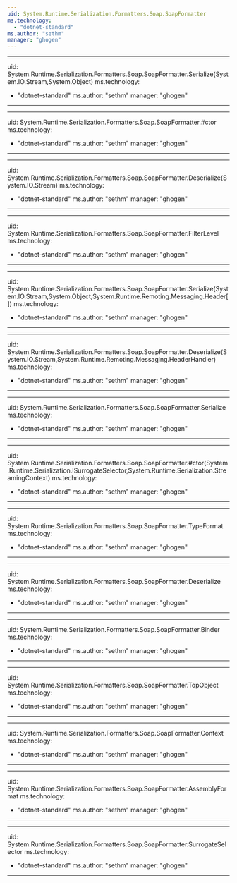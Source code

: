 ```yaml
---
uid: System.Runtime.Serialization.Formatters.Soap.SoapFormatter
ms.technology: 
  - "dotnet-standard"
ms.author: "sethm"
manager: "ghogen"
---
```


---
uid: System.Runtime.Serialization.Formatters.Soap.SoapFormatter.Serialize(System.IO.Stream,System.Object)
ms.technology: 
  - "dotnet-standard"
ms.author: "sethm"
manager: "ghogen"
---

---
uid: System.Runtime.Serialization.Formatters.Soap.SoapFormatter.#ctor
ms.technology: 
  - "dotnet-standard"
ms.author: "sethm"
manager: "ghogen"
---

---
uid: System.Runtime.Serialization.Formatters.Soap.SoapFormatter.Deserialize(System.IO.Stream)
ms.technology: 
  - "dotnet-standard"
ms.author: "sethm"
manager: "ghogen"
---

---
uid: System.Runtime.Serialization.Formatters.Soap.SoapFormatter.FilterLevel
ms.technology: 
  - "dotnet-standard"
ms.author: "sethm"
manager: "ghogen"
---

---
uid: System.Runtime.Serialization.Formatters.Soap.SoapFormatter.Serialize(System.IO.Stream,System.Object,System.Runtime.Remoting.Messaging.Header[])
ms.technology: 
  - "dotnet-standard"
ms.author: "sethm"
manager: "ghogen"
---

---
uid: System.Runtime.Serialization.Formatters.Soap.SoapFormatter.Deserialize(System.IO.Stream,System.Runtime.Remoting.Messaging.HeaderHandler)
ms.technology: 
  - "dotnet-standard"
ms.author: "sethm"
manager: "ghogen"
---

---
uid: System.Runtime.Serialization.Formatters.Soap.SoapFormatter.Serialize
ms.technology: 
  - "dotnet-standard"
ms.author: "sethm"
manager: "ghogen"
---

---
uid: System.Runtime.Serialization.Formatters.Soap.SoapFormatter.#ctor(System.Runtime.Serialization.ISurrogateSelector,System.Runtime.Serialization.StreamingContext)
ms.technology: 
  - "dotnet-standard"
ms.author: "sethm"
manager: "ghogen"
---

---
uid: System.Runtime.Serialization.Formatters.Soap.SoapFormatter.TypeFormat
ms.technology: 
  - "dotnet-standard"
ms.author: "sethm"
manager: "ghogen"
---

---
uid: System.Runtime.Serialization.Formatters.Soap.SoapFormatter.Deserialize
ms.technology: 
  - "dotnet-standard"
ms.author: "sethm"
manager: "ghogen"
---

---
uid: System.Runtime.Serialization.Formatters.Soap.SoapFormatter.Binder
ms.technology: 
  - "dotnet-standard"
ms.author: "sethm"
manager: "ghogen"
---

---
uid: System.Runtime.Serialization.Formatters.Soap.SoapFormatter.TopObject
ms.technology: 
  - "dotnet-standard"
ms.author: "sethm"
manager: "ghogen"
---

---
uid: System.Runtime.Serialization.Formatters.Soap.SoapFormatter.Context
ms.technology: 
  - "dotnet-standard"
ms.author: "sethm"
manager: "ghogen"
---

---
uid: System.Runtime.Serialization.Formatters.Soap.SoapFormatter.AssemblyFormat
ms.technology: 
  - "dotnet-standard"
ms.author: "sethm"
manager: "ghogen"
---

---
uid: System.Runtime.Serialization.Formatters.Soap.SoapFormatter.SurrogateSelector
ms.technology: 
  - "dotnet-standard"
ms.author: "sethm"
manager: "ghogen"
---

